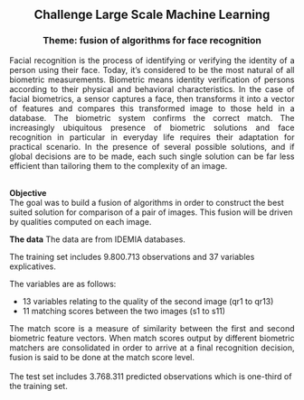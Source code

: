 <div align='center'><h2>Challenge Large Scale Machine Learning</h2></div>

<div align='center'><h3>Theme: fusion of algorithms for face recognition</div>

<div align='justify'>Facial recognition is the process of identifying or verifying the identity of a person using their face. Today, it’s considered to be the most natural of all biometric measurements. Biometric means identity verification of persons according to their physical and behavioral characteristics. In the case of facial biometrics, a sensor captures a face, then transforms it into a vector of features and compares this transformed image to those held in a database. The biometric system confirms the correct match.
The increasingly ubiquitous presence of biometric solutions and face recognition in particular in everyday life requires their adaptation for practical scenario. In the presence of several possible solutions, and if global decisions are to be made, each such single solution can be far less efficient than tailoring them to the complexity of an image.</div>
<br>
  
**Objective**
<br>
The goal was to build a fusion of algorithms in order to construct the best suited solution for comparison of a pair of images. This fusion will be driven by qualities computed on each image.

**The data**
The data are from IDEMIA databases. 

The training set includes 9.800.713 observations and 37 variables explicatives. 

The variables are as follows:

* 13 variables relating to the quality of the second image (qr1 to qr13)
* 11 matching scores between the two images (s1 to s11)

<div align='justify'>The match score is a measure of similarity between the first and second biometric feature vectors. When match scores output by different biometric matchers are consolidated in order to arrive at a final recognition decision, fusion is said to be done at the match score level.</div>
  
<br>
The test set includes 3.768.311 predicted observations which is one-third of the training set.
